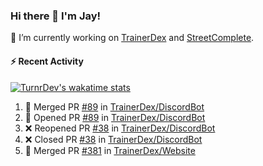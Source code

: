 ### Hi there 👋 I'm Jay!

🔭 I’m currently working on [TrainerDex](https://www.github.com/TrainerDex) and [StreetComplete](https://github.com/streetcomplete/StreetComplete).

#### :zap: Recent Activity

[![TurnrDev's wakatime stats](https://github-readme-stats.vercel.app/api/wakatime?username=TurnrDev)](https://wakatime.com/@TurnrDev)
<br>
<!--START_SECTION:activity-->
1. 🎉 Merged PR [#89](https://github.com/TrainerDex/DiscordBot/pull/89) in [TrainerDex/DiscordBot](https://github.com/TrainerDex/DiscordBot)
2. 💪 Opened PR [#89](https://github.com/TrainerDex/DiscordBot/pull/89) in [TrainerDex/DiscordBot](https://github.com/TrainerDex/DiscordBot)
3. ❌ Reopened PR [#38](https://github.com/TrainerDex/DiscordBot/pull/38) in [TrainerDex/DiscordBot](https://github.com/TrainerDex/DiscordBot)
4. ❌ Closed PR [#38](https://github.com/TrainerDex/DiscordBot/pull/38) in [TrainerDex/DiscordBot](https://github.com/TrainerDex/DiscordBot)
5. 🎉 Merged PR [#381](https://github.com/TrainerDex/Website/pull/381) in [TrainerDex/Website](https://github.com/TrainerDex/Website)
<!--END_SECTION:activity-->
